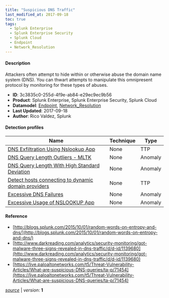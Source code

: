 ```yaml
---
title: "Suspicious DNS Traffic"
last_modified_at: 2017-09-18
toc: true
tags:
  - Splunk Enterprise
  - Splunk Enterprise Security
  - Splunk Cloud
  - Endpoint
  - Network_Resolution
---
```


#### Description

Attackers often attempt to hide within or otherwise abuse the domain name system (DNS). You can thwart attempts to manipulate this omnipresent protocol by monitoring for these types of abuses.

- **ID**: 3c3835c0-255d-4f9e-ab84-e29ec9ec9b56
- **Product**: Splunk Enterprise, Splunk Enterprise Security, Splunk Cloud
- **Datamodel**: [Endpoint](https://docs.splunk.com/Documentation/CIM/latest/User/Endpoint), [Network_Resolution](https://docs.splunk.com/Documentation/CIM/latest/User/NetworkResolution)
- **Last Updated**: 2017-09-18
- **Author**: Rico Valdez, Splunk

#### Detection profiles

| Name        | Technique   | Type         |
| ----------- | ----------- |--------------|
| [DNS Exfiltration Using Nslookup App](/endpoint/dns_exfiltration_using_nslookup_app/) | None | TTP |
| [DNS Query Length Outliers - MLTK](/network/dns_query_length_outliers_-_mltk/) | None | Anomaly |
| [DNS Query Length With High Standard Deviation](/network/dns_query_length_with_high_standard_deviation/) | None | Anomaly |
| [Detect hosts connecting to dynamic domain providers](/network/detect_hosts_connecting_to_dynamic_domain_providers/) | None | TTP |
| [Excessive DNS Failures](/network/excessive_dns_failures/) | None | Anomaly |
| [Excessive Usage of NSLOOKUP App](/endpoint/excessive_usage_of_nslookup_app/) | None | Anomaly |

#### Reference

* [http://blogs.splunk.com/2015/10/01/random-words-on-entropy-and-dns/](http://blogs.splunk.com/2015/10/01/random-words-on-entropy-and-dns/)
* [http://www.darkreading.com/analytics/security-monitoring/got-malware-three-signs-revealed-in-dns-traffic/d/d-id/1139680](http://www.darkreading.com/analytics/security-monitoring/got-malware-three-signs-revealed-in-dns-traffic/d/d-id/1139680)
* [https://live.paloaltonetworks.com/t5/Threat-Vulnerability-Articles/What-are-suspicious-DNS-queries/ta-p/71454](https://live.paloaltonetworks.com/t5/Threat-Vulnerability-Articles/What-are-suspicious-DNS-queries/ta-p/71454)



[_source_](https://github.com/splunk/security_content/tree/develop/stories/suspicious_dns_traffic.yml) | _version_: **1**